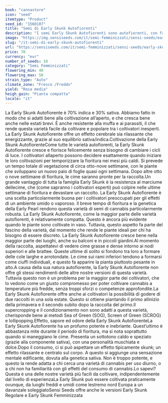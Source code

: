 ```yaml
---
book: "cannastore"
icon: "seed"
itemtype: "Product"
seed_id: "1560107"
title: "Semi di Early Skunk Autofiorenti"
description: "I semi Early Skunk Autofiorenti sono autofiorenti, con facilità di coltivazione. Il mix 70% indica/30% sativa genera un effetto rilassante, ma edificante."
image: "https://img.sensiseeds.com/it/semi-femminizzati/sensi-seeds/early-skunk-autoflowering-image.png"
slug: "/it-semi-di-early-skunk-autofiorenti"
url: "https://sensiseeds.com/it/semi-femminizzati/sensi-seeds/early-skunk-autoflowering?a_aid=cannastore"
price: 70
currency: "eur"
number_of_seeds: 10
category: "Semi Femminizzati"
flowering_min: 40
flowering_max: 50
strain_type: "Auto"
climate_zone: "Fresco /Freddo"
yield: "Resa media"
heigh_gain: "Pianta compatta"
locale: "it"
---
```

La Early Skunk Autofiorente è 70% indica e 30% sativa. Abbiamo fatto in modo che si adatti bene alla coltivazione all’aperto, e che cresca bene anche nelle estati brevi. È anche resistente alla muffa e ai parassiti, il che rende questa varietà facile da coltivare e popolare tra i coltivatori inesperti. La Early Skunk Autofiorente offre un effetto cerebrale sia rilassante che energizzante, grazie al suo equilibrio sativa/indica.Coltivazione della Early Skunk AutofiorenteCome tutte le varietà autofiorenti, la Early Skunk Autofiorente cresce e fiorisce felicemente senza bisogno di cambiare i cicli di luce. I coltivatori allaperto possono decidere esattamente quando iniziare le loro coltivazioni per temporizzare la fioritura nei mesi più caldi. Si prevede un tempo totale di vegetazione di circa otto-nove settimane, con le piante che sviluppano un nuovo paio di foglie quasi ogni settimana. Dopo altre otto o nove settimane di fioritura, le cime saranno pronte per la raccolta.Un grande vantaggio di tutta la famiglia Early Skunk è la resistenza al marciume dellecime, che (come sapranno i coltivatori esperti) può colpire nelle ultime settimane di fioritura e devastare un raccolto. La Early Skunk Autofiorente è una scelta particolarmente buona per i coltivatori preoccupati per gli effetti di un ambiente umido o vaporoso. Il breve tempo di fioritura e la genetica della Early Pearl rendono questa varietà di semi di cannabis particolarmente robusta. La Early Skunk Autofiorente, come la maggior parte delle varietà autofiorenti, è relativamente compatta. Questo è ancora più evidente quando le piante sono coltivate in vaso. Tuttavia, questo aspetto fa parte del fascino della varietà, dal momento che rende le piante ideali per chi ha bisogno di essere discreto. La Early Skunk Autofiorente cresce bene nella maggior parte dei luoghi, anche su balconi e in piccoli giardini.Al momento della raccolta, aspettatevi di vedere cime grasse e dense intorno ai nodi superiori e alle brattee. Queste ultime di solito si fondono tra loro a formare delle cole larghe e arrotondate. Le cime sui rami inferiori tendono a formarsi come ciuffi individuali, e questo fa apparire la pianta piuttosto pesante in alto.A causa della sua natura autofiorente, la Early Skunk Autofiorente non offre gli stessi rendimenti delle altre nostre versioni di questa varietà. Tuttavia questo non è un problema per la maggior parte dei coltivatori, che lo vedono come un giusto compromesso per poter coltivare cannabis a temperature più fredde, senza troppi sforzi o competenze approfondite.La Early Skunk Autofiorente offre anche ai coltivatori la possibilità di godere di due raccolti in una sola estate. Questo si ottiene piantando il primo allinizio della primavera e il secondo subito dopo la raccolta del primo.Il supercropping e il condizionamento non sono adatti a questa varietà, cherisponde bene ai metodi Sea of Green (SOG), Screen of Green (SCROG) e lollipopping.Effetto, sapore ed odore della Early Skunk AutofiorenteLa Early Skunk Autofiorente ha un profumo potente e inebriante. Quest’ultimo è abbastanza mite durante il periodo di fioritura, ma si nota soprattutto quando si maneggiano le cime. Presenta un sottotono caldo e speziato (grazie alla componente sativa), con una personalità muschiata e dolce.Dopo il consumo, ci si può aspettare un effetto tipicamente skunk; un effetto rilassante e centrato sul corpo. A questo si aggiunge una sensazione mentale edificante, dovuta alla genetica sativa. Non è troppo potente, e questo la rende adatta a chi cerca una varietà di cannabis per uso diurno, o a chi non ha familiarità con gli effetti del consumo di cannabis.Lo sapevi?Questa è una delle nostre varietà più facili da coltivare, indipendentemente dal livello di esperienzaLa Early Skunk può essere coltivata praticamente ovunque, da luoghi freddi e umidi come lestremo nord Europa a un davanzale soleggiatoSensi Seeds offre anche le versioni Early Skunk Regolare e Early Skunk Femminizzata

